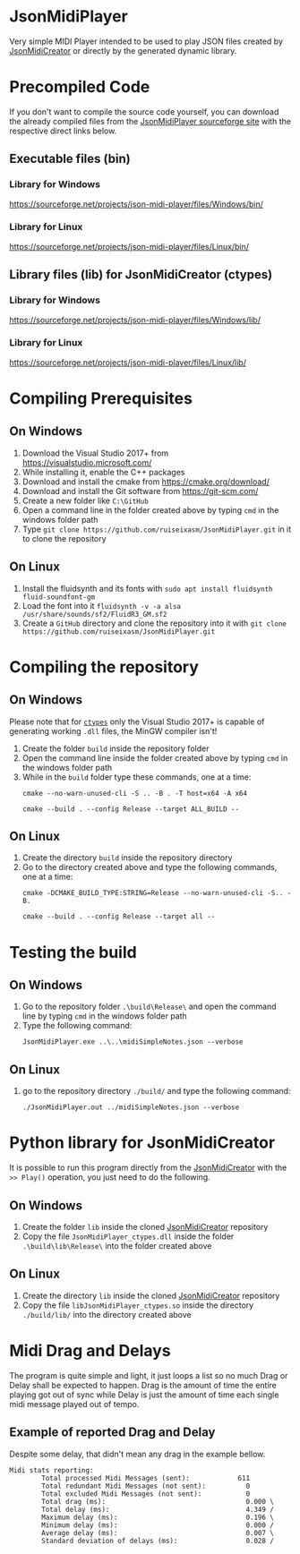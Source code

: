 # JsonMidiPlayer
Very simple MIDI Player intended to be used to play JSON files created by [JsonMidiCreator](https://github.com/ruiseixasm/JsonMidiCreator) or directly by the generated dynamic library.
# Precompiled Code
If you don't want to compile the source code yourself, you can download the already compiled files from the [JsonMidiPlayer sourceforge site](https://sourceforge.net/projects/json-midi-player/) with the respective direct links below.
## Executable files (bin)
### Library for Windows
https://sourceforge.net/projects/json-midi-player/files/Windows/bin/
### Library for Linux
https://sourceforge.net/projects/json-midi-player/files/Linux/bin/
## Library files (lib) for JsonMidiCreator (ctypes)
### Library for Windows
https://sourceforge.net/projects/json-midi-player/files/Windows/lib/
### Library for Linux
https://sourceforge.net/projects/json-midi-player/files/Linux/lib/
# Compiling Prerequisites
## On Windows
1. Download the Visual Studio 2017+ from https://visualstudio.microsoft.com/
2. While installing it, enable the C++ packages
3. Download and install the cmake from https://cmake.org/download/
4. Download and install the Git software from https://git-scm.com/
5. Create a new folder like `C:\GitHub`
6. Open a command line in the folder created above by typing `cmd` in the windows folder path
7. Type `git clone https://github.com/ruiseixasm/JsonMidiPlayer.git` in it to clone the repository
## On Linux
1. Install the fluidsynth and its fonts with `sudo apt install fluidsynth fluid-soundfont-gm`
2. Load the font into it `fluidsynth -v -a alsa /usr/share/sounds/sf2/FluidR3_GM.sf2`
3. Create a `GitHub` directory and clone the repository into it with `git clone https://github.com/ruiseixasm/JsonMidiPlayer.git`
# Compiling the repository
## On Windows
Please note that for [`ctypes`](https://docs.python.org/3/library/ctypes.html) only the Visual Studio 2017+ is capable of generating working `.dll` files, the MinGW compiler isn't!
1. Create the folder `build` inside the repository folder
2. Open the command line inside the folder created above by typing `cmd` in the windows folder path
3. While in the `build` folder type these commands, one at a time:
    ```
    cmake --no-warn-unused-cli -S .. -B . -T host=x64 -A x64
    ```
    ```
    cmake --build . --config Release --target ALL_BUILD --
    ```
## On Linux
1. Create the directory `build` inside the repository directory
2. Go to the directory created above and type the following commands, one at a time:
    ```
    cmake -DCMAKE_BUILD_TYPE:STRING=Release --no-warn-unused-cli -S.. -B.
    ```
    ```
    cmake --build . --config Release --target all --
    ```
# Testing the build
## On Windows
1. Go to the repository folder `.\build\Release\` and open the command line by typing `cmd` in the windows folder path
2. Type the following command:
    ```
    JsonMidiPlayer.exe ..\..\midiSimpleNotes.json --verbose
    ```
## On Linux
1. go to the repository directory `./build/` and type the following command:
    ```
    ./JsonMidiPlayer.out ../midiSimpleNotes.json --verbose
    ```
# Python library for JsonMidiCreator
It is possible to run this program directly from the [JsonMidiCreator](https://github.com/ruiseixasm/JsonMidiCreator) with the `>> Play()` operation, you just need to do the following.
## On Windows
1. Create the folder `lib` inside the cloned [JsonMidiCreator](https://github.com/ruiseixasm/JsonMidiCreator) repository
2. Copy the file `JsonMidiPlayer_ctypes.dll` inside the folder `.\build\lib\Release\` into the folder created above
## On Linux
1. Create the directory `lib` inside the cloned [JsonMidiCreator](https://github.com/ruiseixasm/JsonMidiCreator) repository
2. Copy the file `libJsonMidiPlayer_ctypes.so` inside the directory `./build/lib/` into the directory created above
# Midi Drag and Delays
The program is quite simple and light, it just loops a list so no much Drag or Delay shall be expected to happen.
Drag is the amount of time the entire playing got out of sync while Delay is just the amount of time each single midi message played out of tempo.
## Example of reported Drag and Delay
Despite some delay, that didn't mean any drag in the example bellow.
```
Midi stats reporting:
        Total processed Midi Messages (sent):            611
        Total redundant Midi Messages (not sent):          0
        Total excluded Midi Messages (not sent):           0
        Total drag (ms):                                   0.000 \
        Total delay (ms):                                  4.349 /
        Maximum delay (ms):                                0.196 \
        Minimum delay (ms):                                0.000 /
        Average delay (ms):                                0.007 \
        Standard deviation of delays (ms):                 0.028 /
```
